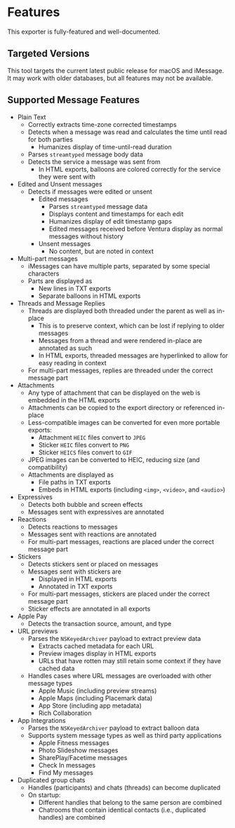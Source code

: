 # Features

This exporter is fully-featured and well-documented.

## Targeted Versions

This tool targets the current latest public release for macOS and iMessage. It may work with older databases, but all features may not be available.

## Supported Message Features

- Plain Text
  - Correctly extracts time-zone corrected timestamps
  - Detects when a message was read and calculates the time until read for both parties
    - Humanizes display of time-until-read duration
  - Parses `streamtyped` message body data
  - Detects the service a message was sent from
    - In HTML exports, balloons are colored correctly for the service they were sent with
- Edited and Unsent messages
  - Detects if messages were edited or unsent
    - Edited messages
      - Parses `streamtyped` message data
      - Displays content and timestamps for each edit
      - Humanizes display of edit timestamp gaps
      - Edited messages received before Ventura display as normal messages without history
    - Unsent messages
      - No content, but are noted in context
- Multi-part messages
  - iMessages can have multiple parts, separated by some special characters
  - Parts are displayed as
    - New lines in TXT exports
    - Separate balloons in HTML exports
- Threads and Message Replies
  - Threads are displayed both threaded under the parent as well as in-place
    - This is to preserve context, which can be lost if replying to older messages
    - Messages from a thread and were rendered in-place are annotated as such
    - In HTML exports, threaded messages are hyperlinked to allow for easy reading in context
  - For multi-part messages, replies are threaded under the correct message part
- Attachments
  - Any type of attachment that can be displayed on the web is embedded in the HTML exports
  - Attachments can be copied to the export directory or referenced in-place
  - Less-compatible images can be converted for even more portable exports:
    - Attachment `HEIC` files convert to `JPEG`
    - Sticker `HEIC` files convert to `PNG`
    - Sticker `HEICS` files convert to `GIF`
  - JPEG images can be converted to HEIC, reducing size (and compatibility)
  - Attachments are displayed as
    - File paths in TXT exports
    - Embeds in HTML exports (including `<img>`, `<video>`, and `<audio>`)
- Expressives
  - Detects both bubble and screen effects
  - Messages sent with expressives are annotated
- Reactions
  - Detects reactions to messages
  - Messages sent with reactions are annotated
  - For multi-part messages, reactions are placed under the correct message part
- Stickers
  - Detects stickers sent or placed on messages
  - Messages sent with stickers are
    - Displayed in HTML exports
    - Annotated in TXT exports
  - For multi-part messages, stickers are placed under the correct message part
  - Sticker effects are annotated in all exports
- Apple Pay
  - Detects the transaction source, amount, and type
- URL previews
  - Parses the `NSKeyedArchiver` payload to extract preview data
    - Extracts cached metadata for each URL
    - Preview images display in HTML exports
    - URLs that have rotten may still retain some context if they have cached data
  - Handles cases where URL messages are overloaded with other message types
    - Apple Music (including preview streams)
    - Apple Maps (including Placemark data)
    - App Store (including app metadata)
    - Rich Collaboration
- App Integrations
  - Parses the `NSKeyedArchiver` payload to extract balloon data
  - Supports system message types as well as third party applications
    - Apple Fitness messages
    - Photo Slideshow messages
    - SharePlay/Facetime messages
    - Check In messages
    - Find My messages
- Duplicated group chats
  - Handles (participants) and chats (threads) can become duplicated
  - On startup:
    - Different handles that belong to the same person are combined
    - Chatrooms that contain identical contacts (i.e., duplicated handles) are combined
